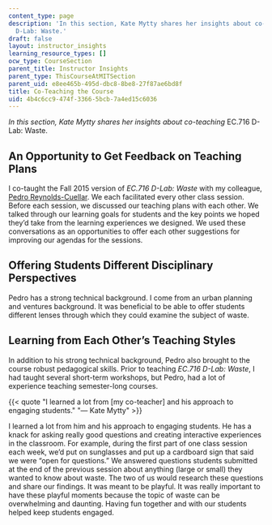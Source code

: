 ```yaml
---
content_type: page
description: 'In this section, Kate Mytty shares her insights about co-teaching EC.716
  D-Lab: Waste.'
draft: false
layout: instructor_insights
learning_resource_types: []
ocw_type: CourseSection
parent_title: Instructor Insights
parent_type: ThisCourseAtMITSection
parent_uid: e8ee465b-495d-dbc8-8be8-27f87ae6bd8f
title: Co-Teaching the Course
uid: 4b4c6cc9-474f-3366-5bcb-7a4ed15c6036
---
```

*In this section, Kate Mytty shares her insights about co-teaching* EC.716 D-Lab: Waste.

## An Opportunity to Get Feedback on Teaching Plans

I co-taught the Fall 2015 version of *EC.716 D-Lab: Waste* with my colleague, [Pedro Reynolds-Cuellar](https://www.media.mit.edu/people/pcuellar/overview/). We each facilitated every other class session. Before each session, we discussed our teaching plans with each other. We talked through our learning goals for students and the key points we hoped they’d take from the learning experiences we designed. We used these conversations as an opportunities to offer each other suggestions for improving our agendas for the sessions.

## Offering Students Different Disciplinary Perspectives

Pedro has a strong technical background. I come from an urban planning and ventures background. It was beneficial to be able to offer students different lenses through which they could examine the subject of waste.

## Learning from Each Other’s Teaching Styles

In addition to his strong technical background, Pedro also brought to the course robust pedagogical skills. Prior to teaching *EC.716 D-Lab: Waste*, I had taught several short-term workshops, but Pedro, had a lot of experience teaching semester-long courses.

{{< quote "I learned a lot from [my co-teacher] and his approach to engaging students." "— Kate Mytty" >}}

I learned a lot from him and his approach to engaging students. He has a knack for asking really good questions and creating interactive experiences in the classroom. For example, during the first part of one class session each week, we’d put on sunglasses and put up a cardboard sign that said we were “open for questions.” We answered questions students submitted at the end of the previous session about anything (large or small) they wanted to know about waste. The two of us would research these questions and share our findings. It was meant to be playful. It was really important to have these playful moments because the topic of waste can be overwhelming and daunting. Having fun together and with our students helped keep students engaged.